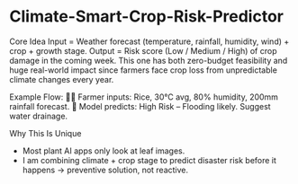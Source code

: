 # Climate-Smart-Crop-Risk-Predictor
Core Idea  Input = Weather forecast (temperature, rainfall, humidity, wind) + crop + growth stage.  Output = Risk score (Low / Medium / High) of crop damage in the coming week.
This one has both zero-budget feasibility and huge real-world impact since farmers face crop loss from unpredictable climate changes every year.

Example Flow:
👩‍🌾 Farmer inputs: Rice, 30°C avg, 80% humidity, 200mm rainfall forecast. 
🤖 Model predicts: High Risk – Flooding likely. Suggest water drainage.

Why This Is Unique
* Most plant AI apps only look at leaf images.
* I am  combining climate + crop stage to predict disaster risk before it happens → preventive solution, not reactive.
